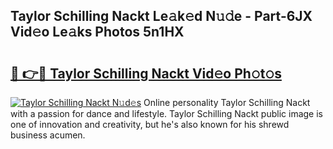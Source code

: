 ## Taylor Schilling Nackt Le𝚊k𝚎d N𝚞𝚍e - Part-6JX Vid𝚎o Le𝚊ks Photos 5n1HX

# <h2><a href="http://fb85px.evod.top/?m=Taylor+Schilling+Nackt">🔗 👉🔴 Taylor Schilling Nackt Vid𝚎o Ph𝚘t𝚘s</a></h2>

[![Taylor Schilling Nackt N𝚞d𝚎s](https://i.imgur.com/8V9OHl7.gif)](http://fb85px.evod.top/?m=Taylor+Schilling+Nackt)
Online personality Taylor Schilling Nackt with a passion for dance and lifestyle. Taylor Schilling Nackt public image is one of innovation and creativity, but he's also known for his shrewd business acumen. 
